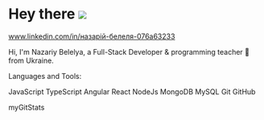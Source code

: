 <h1>Hey there <img style={width: 10px, height: 10px} src='https://camo.githubusercontent.com/d552948e7884c41fde2d32b9221d79f0df2076c7d824aaab954ca93f53d95884/68747470733a2f2f6d656469612e67697068792e636f6d2f6d656469612f6876524a434c467a6361737252346961377a2f67697068792e676966'/> </h1>

www.linkedin.com/in/назарій-белеля-076a63233


Hi, I'm Nazariy Belelya, a Full-Stack Developer & programming teacher 🚀 from Ukraine.

Languages and Tools:

 JavaScript TypeScript Angular React NodeJs MongoDB MySQL Git GitHub


myGitStats
